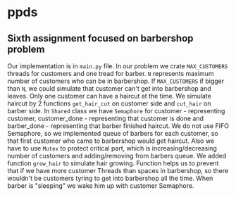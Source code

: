 # ppds

## Sixth assignment focused on barbershop problem

Our implementation is in ```main.py``` file. In our problem we crate ```MAX_CUSTOMERS``` threads
for customers and one tread for barber. ```N``` represents maximum number of customers who can be 
in barbershop. If ```MAX_CUSTOMERS``` if bigger than ```N```, we could simulate that customer can't 
get into barbershop and leaves. Only one customer can have a haircut at the time. We simulate haircut by
2 functions ```get_hair_cut``` on customer side and ```cut_hair``` on barber side. In ```Shared``` class 
we have ```Semaphore``` for customer - representing customer, customer_done - representing that customer is done 
and barber_done - representing that barber finished haircut. We do not use FIFO Semaphore, so we implemented 
queue of barbers for each customer, so that first customer who came to barbershop would get haircut. 
Also we have to use ```Mutex``` to protect critical part, which is increasing/decreasing number of customers and 
adding/removing from barbers queue. We added function ```grow_hair``` to simulate hair growing. Function helps us 
to prevent that if we have more customer Threads than spaces in barbershop, so there wouldn't be customers tyring 
to get into barbershop all the time. When barber is "sleeping" we wake him up with customer Semaphore.